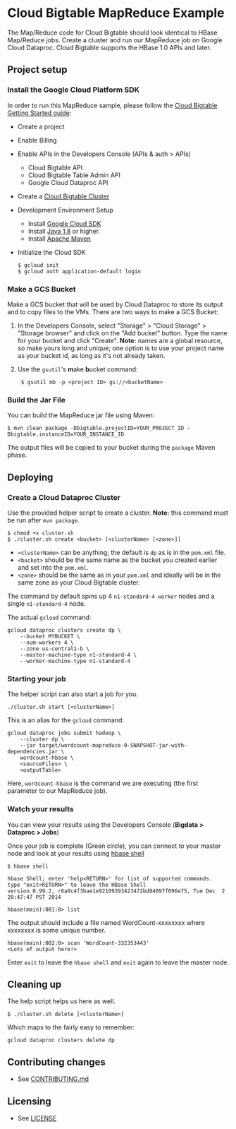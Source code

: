 # Cloud Bigtable MapReduce Example

The Map/Reduce code for Cloud Bigtable should look identical to HBase
Map/Reduce jobs. Create a cluster and run our MapReduce job on Google Cloud Dataproc.
Cloud Bigtable supports the HBase 1.0 APIs and later.

## Project setup
### Install the Google Cloud Platform SDK

In order to run this MapReduce sample, please follow the [Cloud Bigtable Getting
Started guide](https://cloud.google.com/bigtable/docs/hbase-shell-quickstart#before_you_start):

  * Create a project
  * Enable Billing
  * Enable APIs in the Developers Console (APIs & auth > APIs)
    * Cloud Bigtable API
    * Cloud Bigtable Table Admin API
    * Google Cloud Dataproc API
  * Create a [Cloud Bigtable Cluster](https://cloud.google.com/bigtable/docs/creating-cluster)
  * Development Environment Setup
    * Install [Google Cloud SDK](https://cloud.google.com/sdk/)
    * Install [Java 1.8](http://www.oracle.com/technetwork/java/javase/downloads/index.html) or higher.
    * Install [Apache Maven](https://maven.apache.org/)
  * Initialize the Cloud SDK

        $ gcloud init
        $ gcloud auth application-default login

### Make a GCS Bucket

Make a GCS bucket that will be used by Cloud Dataproc to store its output and to copy
files to the VMs.  There are two ways to make a GCS Bucket:

1. In the Developers Console, select "Storage" > "Cloud Storage" > "Storage
   browser" and click on the "Add bucket" button. Type the name for your
   bucket and click "Create". **Note:** names are a global resource, so make
   yours long and unique; one option is to use your project name as your bucket
   id, as long as it's not already taken.

1. Use the `gsutil`'s **m**ake **b**ucket command:

        $ gsutil mb -p <project ID> gs://<bucketName>

### Build the Jar File

You can build the MapReduce jar file using Maven:

    $ mvn clean package -Dbigtable.projectID=YOUR_PROJECT_ID -Dbigtable.instanceID=YOUR_INSTANCE_ID

The output files will be copied to your bucket during the `package` Maven phase.

## Deploying

### Create a Cloud Dataproc Cluster

Use the provided helper script to create a cluster. **Note:** this command must
be run after `mvn package`.

    $ chmod +x cluster.sh
    $ ./cluster.sh create <bucket> [<clusterName> [<zone>]]

* `<clusterName>` can be anything; the default is `dp` as is in the `pom.xml` file.
* `<bucket>` should be the same name as the bucket you created earlier and set into the `pom.xml`.
* `<zone>` should be the same as in your `pom.xml` and ideally will be in the same zone as your Cloud Bigtable cluster.

The command by default spins up 4 `n1-standard-4 worker` nodes and a single `n1-standard-4` node.

The actual `gcloud` command:

    gcloud dataproc clusters create dp \
        --bucket MYBUCKET \
        --num-workers 4 \
        --zone us-central1-b \
        --master-machine-type n1-standard-4 \
        --worker-machine-type n1-standard-4

### Starting your job

The helper script can also start a job for you.

    ./cluster.sh start [<clusterName>]

This is an alias for the `gcloud` command:

    gcloud dataproc jobs submit hadoop \
        --cluster dp \
        --jar target/wordcount-mapreduce-0-SNAPSHOT-jar-with-dependencies.jar \
        wordcount-hbase \
        <sourceFiles> \
        <outputTable>

Here, `wordcount-hbase` is the command we are executing (the first parameter to our MapReduce job).

### Watch your results

You can view your results using the Developers Console (**Bigdata > Dataproc > Jobs**)

 Once your job is complete (Green circle), you can connect to your master node and look at your results using [hbase shell](https://cloud.google.com/bigtable/docs/quickstart)

    $ hbase shell

    hbase Shell; enter 'help<RETURN>' for list of supported commands.
    type "exit<RETURN>" to leave the HBase Shell
    version 0.99.2, r6a0c4f3bae1e92109393423472bd84097f096e75, Tue Dec  2 20:47:47 PST 2014

    hbase(main):001:0> list

The output should include a file named WordCount-xxxxxxxx where xxxxxxxx is some unique number.

    hbase(main):002:0> scan 'WordCount-332353443'
    <Lots of output here!>

Enter `exit` to leave the `hbase shell` and `exit` again to leave the master node.

## Cleaning up

The help script helps us here as well.

    $ ./cluster.sh delete [<clusterName>]

Which maps to the fairly easy to remember:

    gcloud dataproc clusters delete dp

## Contributing changes

* See [CONTRIBUTING.md](../../CONTRIBUTING.md)

## Licensing

* See [LICENSE](../../LICENSE)
